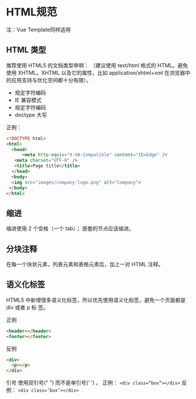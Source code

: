 # HTML规范

注：Vue Template同样适用

## HTML 类型

推荐使用 HTML5 的文档类型申明：
（建议使用 text/html 格式的 HTML。避免使用 XHTML。XHTML 以及它的属性，比如 application/xhtml+xml 在浏览器中的应用支持与优化空间都十分有限）。

- 规定字符编码
- IE 兼容模式
- 规定字符编码
- doctype 大写

正例：

```html
<!DOCTYPE html>
<html>
  <head>
      <meta http-equiv="X-UA-Compatible" content="IE=Edge" />
   <meta charset="UTF-8" />
   <title>Page title</title>
  </head>
  <body>
  <img src="images/company-logo.png" alt="Company">
 </body>
</html>
```

## 缩进

缩进使用 2 个空格（一个 tab）；
嵌套的节点应该缩进。

## 分块注释

在每一个块状元素，列表元素和表格元素后，加上一对 HTML 注释。

## 语义化标签

HTML5 中新增很多语义化标签，所以优先使用语义化标签，避免一个页面都是 div 或者 p 标 签。

正例

```html
<header></header>
<footer></footer>
```

反例

```html
<div>
  <p></p>
</div>
```

 引号
使用双引号(" ") 而不是单引号(’ ') 。
正例： `<div class=”box”></div>`
反例： `<div class=’box’></div>`
